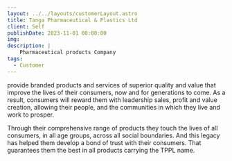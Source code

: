 ```yaml
---
layout: ../../layouts/customerLayout.astro
title: Tanga Pharmaceutical & Plastics Ltd
client: Self
publishDate: 2023-11-01 00:00:00
img: 
description: |
    Pharmaceutical products Company
tags:
  - Customer
---
```


provide branded products and services of superior quality and value that improve the lives of their consumers, now and for generations to come. As a result, consumers will reward them with leadership sales, profit and value creation, allowing their people, and the communities in which they live and work to prosper.


Through their comprehensive range of products they touch the lives of all consumers, in all age groups, across all social boundaries. And this legacy has helped them develop a bond of trust with their consumers. That guarantees them the best in all products carrying the TPPL name.
